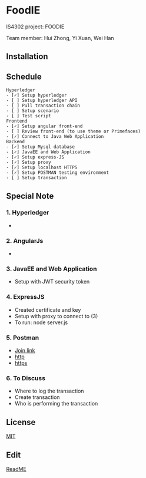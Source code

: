 # FoodIE

IS4302 project: FOODIE

Team member: Hui Zhong, Yi Xuan, Wei Han

## Installation

## Schedule
~~~
Hyperledger
- [✓] Setup hyperledger
- [ ] Setup hyperledger API
- [ ] Pull transaction chain
- [ ] Setup scenario
- [ ] Test script
Frontend
- [✓] Setup angular front-end
- [ ] Review front-end (to use theme or Primefaces)
- [✓] Connect to Java Web Application
Backend
- [✓] Setup Mysql database
- [✓] JavaEE and Web Application
- [✓] Setup express-JS
- [✓] Setup proxy
- [✓] Setup localhost HTTPS
- [✓] Setup POSTMAN testing environment
- [ ] Setup transaction
~~~

##  Special Note
### 1. Hyperledger
-

### 2. AngularJs
- 

### 3. JavaEE and Web Application
- Setup with JWT security token

### 4. ExpressJS
- Created certificate and key
- Setup with proxy to connect to (3)
- To run: node server.js 

### 5. Postman
- [Join link](https://app.getpostman.com/join-team?invite_code=85282c65ba5140e7bce6967bf155a052&ws=8e64163d-e931-457e-a715-60c7cd28f1bd)
- [http](http://localhost:8321/FoodIEBackend-war/ws/GenericResource/Login)
- [https](https://localhost:8323/foodie/FoodIEBackend-war/ws/GenericResource/Login)

### 6. To Discuss
- Where to log the transaction
- Create transaction
- Who is performing the transaction


## License
[MIT](https://choosealicense.com/licenses/mit/)

## Edit
[ReadME](https://www.makeareadme.com/)
